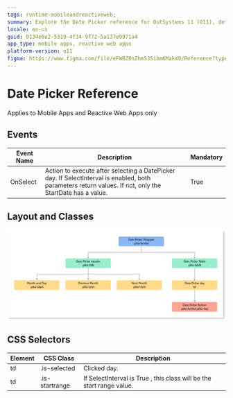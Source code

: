 ```yaml
---
tags: runtime-mobileandreactiveweb;  
summary: Explore the Date Picker reference for OutSystems 11 (O11), detailing events, layout, and CSS selectors for mobile and reactive web apps.
locale: en-us
guid: 0134e6e2-5319-4f34-9f72-5a137e9971a4
app_type: mobile apps, reactive web apps
platform-version: o11
figma: https://www.figma.com/file/eFWRZ0nZhm5J5ibmKMak49/Reference?type=design&node-id=612%3A349&mode=design&t=xOFe93sVU3cU3chE-1
---
```


# Date Picker Reference

<div class="info" markdown="1">

Applies to Mobile Apps and Reactive Web Apps only

</div>

## Events

| **Event Name** |  **Description** |  **Mandatory**  |
| ---|---|--- |  
| OnSelect | Action to execute after selecting a DatePicker day. If SelectInterval is enabled, both parameters return values. If not, only the StartDate has a value.  |  True  |
  
## Layout and Classes

![Diagram illustrating the layout and CSS classes of the Date Picker UI Pattern](images/datepicker-layout-classes-diag.png "Date Picker Layout and Classes Diagram")

## CSS Selectors

| **Element** |  **CSS Class** |  **Description**  |
|---|---|---  
| td | .is-selected  | Clicked day. | 
| td | .is-startrange  | If SelectInterval is True , this class will be the start range value.  |

